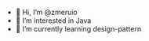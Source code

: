 - 👋 Hi, I’m @zmeruio
- 👀 I’m interested in Java
- 🌱 I’m currently learning design-pattern

<!---
zmeruio/zmeruio is a ✨ special ✨ repository because its `README.md` (this file) appears on your GitHub profile.
You can click the Preview link to take a look at your changes.
--->
